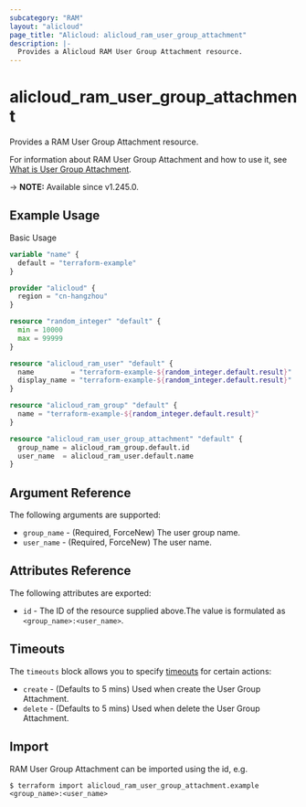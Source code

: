 ```yaml
---
subcategory: "RAM"
layout: "alicloud"
page_title: "Alicloud: alicloud_ram_user_group_attachment"
description: |-
  Provides a Alicloud RAM User Group Attachment resource.
---
```


# alicloud_ram_user_group_attachment

Provides a RAM User Group Attachment resource.



For information about RAM User Group Attachment and how to use it, see [What is User Group Attachment](https://next.api.alibabacloud.com/document/Ram/2015-05-01/AddUserToGroup).

-> **NOTE:** Available since v1.245.0.

## Example Usage

Basic Usage

```terraform
variable "name" {
  default = "terraform-example"
}

provider "alicloud" {
  region = "cn-hangzhou"
}

resource "random_integer" "default" {
  min = 10000
  max = 99999
}

resource "alicloud_ram_user" "default" {
  name         = "terraform-example-${random_integer.default.result}"
  display_name = "terraform-example-${random_integer.default.result}"
}

resource "alicloud_ram_group" "default" {
  name = "terraform-example-${random_integer.default.result}"
}

resource "alicloud_ram_user_group_attachment" "default" {
  group_name = alicloud_ram_group.default.id
  user_name  = alicloud_ram_user.default.name
}
```

## Argument Reference

The following arguments are supported:
* `group_name` - (Required, ForceNew) The user group name.
* `user_name` - (Required, ForceNew) The user name.

## Attributes Reference

The following attributes are exported:
* `id` - The ID of the resource supplied above.The value is formulated as `<group_name>:<user_name>`.

## Timeouts

The `timeouts` block allows you to specify [timeouts](https://www.terraform.io/docs/configuration-0-11/resources.html#timeouts) for certain actions:
* `create` - (Defaults to 5 mins) Used when create the User Group Attachment.
* `delete` - (Defaults to 5 mins) Used when delete the User Group Attachment.

## Import

RAM User Group Attachment can be imported using the id, e.g.

```shell
$ terraform import alicloud_ram_user_group_attachment.example <group_name>:<user_name>
```